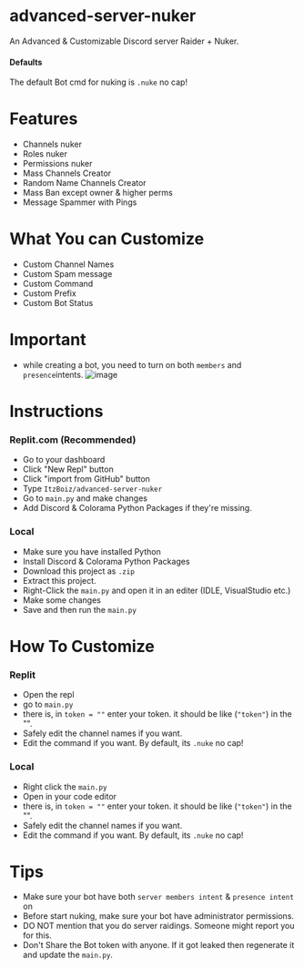 # advanced-server-nuker
An Advanced &amp; Customizable Discord server Raider + Nuker.
#### Defaults
The default Bot cmd for nuking is `.nuke` no cap!

# Features
- Channels nuker
- Roles nuker
- Permissions nuker
- Mass Channels Creator
- Random Name Channels Creator
- Mass Ban except owner & higher perms
- Message Spammer with Pings

# What You can Customize
- Custom Channel Names
- Custom Spam message 
- Custom Command
- Custom Prefix
- Custom Bot Status

# Important
- while creating a bot, you need to turn on both `members` and `presence`intents.
 ![image](https://user-images.githubusercontent.com/85618839/125402881-85103000-e3d2-11eb-9996-42d93a328e46.png)


# Instructions
### Replit.com (Recommended)
- Go to your dashboard
- Click "New Repl" button
- Click "import from GitHub" button
- Type `ItzBoiz/advanced-server-nuker`
- Go to `main.py` and make changes
- Add Discord & Colorama Python Packages if they're missing.

### Local
- Make sure you have installed Python
- Install Discord & Colorama Python Packages
- Download this project as `.zip`
- Extract this project.
- Right-Click the `main.py` and open it in an editer (IDLE, VisualStudio etc.)
- Make some changes 
- Save and then run the `main.py`

# How To Customize
### Replit
- Open the repl
- go to `main.py`
- there is, in `token = ""` enter your token. it should be like (`"token"`) in the "".
- Safely edit the channel names if you want.
- Edit the command if you want. By default, its `.nuke` no cap!

### Local
- Right click the `main.py`
- Open in your code editor
- there is, in `token = ""` enter your token. it should be like (`"token"`) in the "".
- Safely edit the channel names if you want.
- Edit the command if you want. By default, its `.nuke` no cap!

# Tips
- Make sure your bot have both `server members intent` & `presence intent` on
- Before start nuking, make sure your bot have administrator permissions.
- DO NOT mention that you do server raidings. Someone might report you for this.
- Don't Share the Bot token with anyone. If it got leaked then regenerate it and update the `main.py`.
